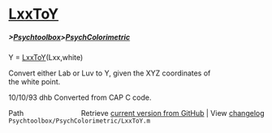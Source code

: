 # [LxxToY](LxxToY)
##### >[Psychtoolbox](Psychtoolbox)>[PsychColorimetric](PsychColorimetric)

Y = [LxxToY](LxxToY)(Lxx,white)  
  
Convert either Lab or Luv to Y, given the XYZ coordinates of  
the white point.  
  
10/10/93    dhb   Converted from CAP C code.  




<div class="code_header" style="text-align:right;">
  <span style="float:left;">Path&nbsp;&nbsp;</span> <span class="counter">Retrieve <a href=
  "https://raw.github.com/Psychtoolbox-3/Psychtoolbox-3/beta/Psychtoolbox/PsychColorimetric/LxxToY.m">current version from GitHub</a> | View <a href=
  "https://github.com/Psychtoolbox-3/Psychtoolbox-3/commits/beta/Psychtoolbox/PsychColorimetric/LxxToY.m">changelog</a></span>
</div>
<div class="code">
  <code>Psychtoolbox/PsychColorimetric/LxxToY.m</code>
</div>

